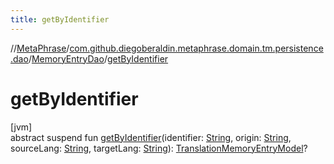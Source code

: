 ```yaml
---
title: getByIdentifier
---
```

//[MetaPhrase](../../../index.html)/[com.github.diegoberaldin.metaphrase.domain.tm.persistence.dao](../index.html)/[MemoryEntryDao](index.html)/[getByIdentifier](get-by-identifier.html)



# getByIdentifier



[jvm]\
abstract suspend fun [getByIdentifier](get-by-identifier.html)(identifier: [String](https://kotlinlang.org/api/latest/jvm/stdlib/kotlin/-string/index.html), origin: [String](https://kotlinlang.org/api/latest/jvm/stdlib/kotlin/-string/index.html), sourceLang: [String](https://kotlinlang.org/api/latest/jvm/stdlib/kotlin/-string/index.html), targetLang: [String](https://kotlinlang.org/api/latest/jvm/stdlib/kotlin/-string/index.html)): [TranslationMemoryEntryModel](../../com.github.diegoberaldin.metaphrase.domain.tm.data/-translation-memory-entry-model/index.html)?




